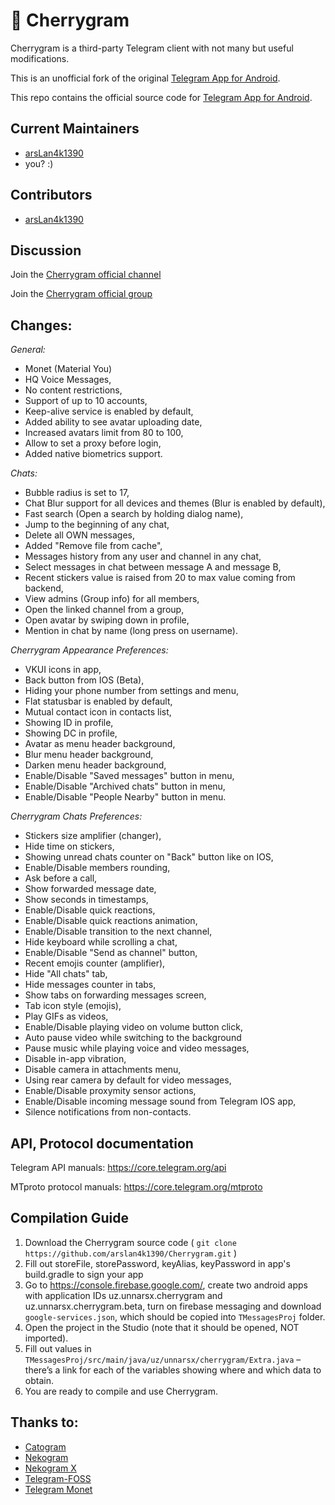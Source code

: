 # 🍒 Cherrygram

Cherrygram is a third-party Telegram client with not many but useful modifications.

This is an unofficial fork of the original [Telegram App for Android](https://github.com/DrKLO/Telegram).

This repo contains the official source code for [Telegram App for Android](https://play.google.com/store/apps/details?id=org.telegram.messenger).

## Current Maintainers

- [arsLan4k1390](https://github.com/arsLan4k1390)
- you? :)

## Contributors

- [arsLan4k1390](https://github.com/arsLan4k1390)


## Discussion

Join the [Cherrygram official channel](https://t.me/cherry_gram)

Join the [Cherrygram official group](https://t.me/cherry_gram_support)

## Changes:

*General:*
- Monet (Material You)
- HQ Voice Messages,
- No content restrictions,
- Support of up to 10 accounts,
- Keep-alive service is enabled by default,
- Added ability to see avatar uploading date,
- Increased avatars limit from 80 to 100,
- Allow to set a proxy before login,
- Added native biometrics support.

*Chats:*
- Bubble radius is set to 17,
- Chat Blur support for all devices and themes (Blur is enabled by default),
- Fast search (Open a search by holding dialog name),
- Jump to the beginning of any chat,
- Delete all OWN messages,
- Added "Remove file from cache",
- Messages history from any user and channel in any chat,
- Select messages in chat between message A and message B,
- Recent stickers value is raised from 20 to max value coming from backend,
- View admins (Group info) for all members,
- Open the linked channel from a group,
- Open avatar by swiping down in profile,
- Mention in chat by name (long press on username).

*Cherrygram Appearance Preferences:*
- VKUI icons in app,
- Back button from IOS (Beta),
- Hiding your phone number from settings and menu,
- Flat statusbar is enabled by default,
- Mutual contact icon in contacts list,
- Showing ID in profile,
- Showing DC in profile,
- Avatar as menu header background,
- Blur menu header background,
- Darken menu header background,
- Enable/Disable "Saved messages" button in menu,
- Enable/Disable "Archived chats" button in menu,
- Enable/Disable "People Nearby" button in menu.

*Cherrygram Chats Preferences:*
- Stickers size amplifier (changer),
- Hide time on stickers,
- Showing unread chats counter on "Back" button like on IOS,
- Enable/Disable members rounding,
- Ask before a call,
- Show forwarded message date,
- Show seconds in timestamps,
- Enable/Disable quick reactions,
- Enable/Disable quick reactions animation,
- Enable/Disable transition to the next channel,
- Hide keyboard while scrolling a chat,
- Enable/Disable "Send as channel" button,
- Recent emojis counter (amplifier),
- Hide "All chats" tab,
- Hide messages counter in tabs,
- Show tabs on forwarding messages screen,
- Tab icon style (emojis),
- Play GIFs as videos,
- Enable/Disable playing video on volume button click,
- Auto pause video while switching to the background
- Pause music while playing voice and video messages,
- Disable in-app vibration,
- Disable camera in attachments menu,
- Using rear camera by default for video messages,
- Enable/Disable proxymity sensor actions,
- Enable/Disable incoming message sound from Telegram IOS app,
- Silence notifications from non-contacts.


## API, Protocol documentation

Telegram API manuals: https://core.telegram.org/api

MTproto protocol manuals: https://core.telegram.org/mtproto


## Compilation Guide

1. Download the Cherrygram source code ( `git clone https://github.com/arslan4k1390/Cherrygram.git` )
1. Fill out storeFile, storePassword, keyAlias, keyPassword in app's build.gradle to sign your app
1. Go to https://console.firebase.google.com/, create two android apps with application IDs uz.unnarsx.cherrygram and uz.unnarsx.cherrygram.beta, turn on firebase messaging and download `google-services.json`, which should be copied into `TMessagesProj` folder.
1. Open the project in the Studio (note that it should be opened, NOT imported).
1. Fill out values in `TMessagesProj/src/main/java/uz/unnarsx/cherrygram/Extra.java` – there’s a link for each of the variables showing where and which data to obtain.
1. You are ready to compile and use Cherrygram.


## Thanks to:
- [Catogram](https://github.com/Catogram/Catogram)
- [Nekogram](https://gitlab.com/Nekogram/Nekogram)
- [Nekogram X](https://github.com/NekoX-Dev/NekoX)
- [Telegram-FOSS](https://github.com/Telegram-FOSS-Team/Telegram-FOSS)
- [Telegram Monet](https://github.com/c3r5b8/Telegram-Monet)
